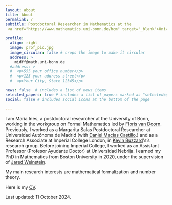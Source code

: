 ```yaml
---
layout: about
title: About
permalink: /
subtitle: Postdoctoral Researcher in Mathematics at the
 <a href="https://www.mathematics.uni-bonn.de/hcm" target="_blank">University of Bonn</a>.

profile:
  align: right
  image: prof_pic.jpg
  image_circular: false # crops the image to make it circular
  address: >
    midff@math.uni-bonn.de
  #address: >
  #  <p>555 your office number</p>
  #  <p>123 your address street</p>
  #  <p>Your City, State 12345</p>

news: false  # includes a list of news items
selected_papers: true # includes a list of papers marked as "selected={true}"
social: false # includes social icons at the bottom of the page

---
```


I am María Inés, a postdoctoral researcher at the University of Bonn, working in the workgroup on Formal Mathematics led by <a href="https://florisvandoorn.com/" target="_blank">Floris van Doorn</a>. Previously, I worked as a Margarita Salas Postdoctoral Researcher at Universidad Autónoma de Madrid (with <a href="https://sites.google.com/site/danielmaciascastillo" target="_blank">Daniel Macias Castillo</a>.) and as a Research Associate at Imperial College London, in <a href="https://www.imperial.ac.uk/people/k.buzzard" target="_blank">Kevin Buzzard</a>'s’s research group. Before joining Imperial College, I worked as an Assistant Professor (Profesor Ayudante Doctor) at Universidad Nebrija. I earned my PhD in Mathematics from Boston University in 2020, under the supervision of <a href="https://sites.google.com/view/jared-weinstein/home" target="_blank">Jared Weinstein</a>.

My main research interests are mathematical formalization and number theory.

Here is my <a href="/assets/pdf/CV_Maria_Ines_de_Frutos_Fernandez.pdf" target="_blank">CV</a>.

Last updated: 11 October 2024.
